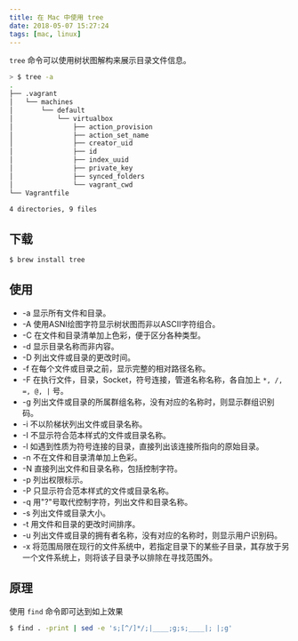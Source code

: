 ```yaml
---
title: 在 Mac 中使用 tree
date: 2018-05-07 15:27:24
tags: [mac, linux]
---
```



`tree` 命令可以使用树状图解构来展示目录文件信息。

<!-- more --><!-- toc -->

```bash
> $ tree -a
.
├── .vagrant
│   └── machines
│       └── default
│           └── virtualbox
│               ├── action_provision
│               ├── action_set_name
│               ├── creator_uid
│               ├── id
│               ├── index_uuid
│               ├── private_key
│               ├── synced_folders
│               └── vagrant_cwd
└── Vagrantfile

4 directories, 9 files
```

## 下载

```bash
$ brew install tree
```

## 使用

- -a 显示所有文件和目录。
- -A 使用ASNI绘图字符显示树状图而非以ASCII字符组合。
- -C 在文件和目录清单加上色彩，便于区分各种类型。
- -d 显示目录名称而非内容。
- -D 列出文件或目录的更改时间。
- -f 在每个文件或目录之前，显示完整的相对路径名称。
- -F 在执行文件，目录，Socket，符号连接，管道名称名称，各自加上 `*, /, =, @, |` 号。
- -g 列出文件或目录的所属群组名称，没有对应的名称时，则显示群组识别码。
- -i 不以阶梯状列出文件或目录名称。
- -I 不显示符合范本样式的文件或目录名称。
- -l 如遇到性质为符号连接的目录，直接列出该连接所指向的原始目录。
- -n 不在文件和目录清单加上色彩。
- -N 直接列出文件和目录名称，包括控制字符。
- -p 列出权限标示。
- -P 只显示符合范本样式的文件或目录名称。
- -q 用"?"号取代控制字符，列出文件和目录名称。
- -s 列出文件或目录大小。
- -t 用文件和目录的更改时间排序。
- -u 列出文件或目录的拥有者名称，没有对应的名称时，则显示用户识别码。
- -x 将范围局限在现行的文件系统中，若指定目录下的某些子目录，其存放于另一个文件系统上，则将该子目录予以排除在寻找范围外。

## 原理

使用 `find` 命令即可达到如上效果

```bash
$ find . -print | sed -e 's;[^/]*/;|____;g;s;____|; |;g'
```

